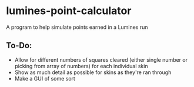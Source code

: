# lumines-point-calculator
A program to help simulate points earned in a Lumines run


## To-Do: 
- Allow for different numbers of squares cleared (either single number or picking from array of numbers) for each individual skin
- Show as much detail as possible for skins as they're ran through
- Make a GUI of some sort
